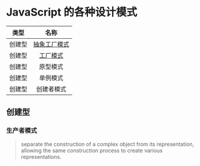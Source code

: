 # JavaScript 的各种设计模式

|  类型  |                                                                名称                                                                 |
| :----: | :---------------------------------------------------------------------------------------------------------------------------------: |
| 创建型 | [抽象工厂模式](https://github.com/1360151219/JavaScript-design-patterns/blob/master/creational/AbstractFactory/abstract-factory.js) |
| 创建型 |           [工厂模式](https://github.com/1360151219/JavaScript-design-patterns/blob/master/creational/Factory/factory.js)            |
| 创建型 |                                                              原型模式                                                               |
| 创建型 |                                                              单例模式                                                               |
| 创建型 |                                                             创建者模式                                                              |

## 创建型

### 生产者模式

>  separate the construction of a complex object from its representation, allowing the same construction process to create various representations.

